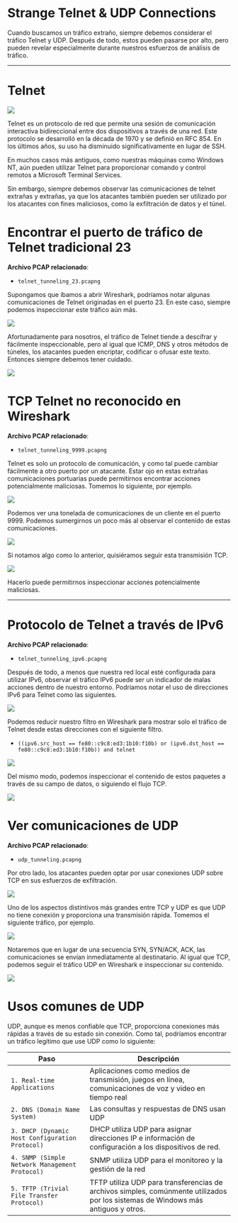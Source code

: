 # Strange Telnet & UDP Connections

Cuando buscamos un tráfico extraño, siempre debemos considerar el tráfico Telnet y UDP. Después de todo, estos pueden pasarse por alto, pero pueden revelar especialmente durante nuestros esfuerzos de análisis de tráfico.

---

# **Telnet**

![](https://academy.hackthebox.com/storage/modules/229/Internet.png)

Telnet es un protocolo de red que permite una sesión de comunicación interactiva bidireccional entre dos dispositivos a través de una red. Este protocolo se desarrolló en la década de 1970 y se definió en RFC 854. En los últimos años, su uso ha disminuido significativamente en lugar de SSH.

En muchos casos más antiguos, como nuestras máquinas como Windows NT, aún pueden utilizar Telnet para proporcionar comando y control remotos a Microsoft Terminal Services.

Sin embargo, siempre debemos observar las comunicaciones de telnet extrañas y extrañas, ya que los atacantes también pueden ser utilizado por los atacantes con fines maliciosos, como la exfiltración de datos y el túnel.

# **Encontrar el puerto de tráfico de Telnet tradicional 23**

**Archivo PCAP relacionado**:

- `telnet_tunneling_23.pcapng`

Supongamos que íbamos a abrir Wireshark, podríamos notar algunas comunicaciones de Telnet originadas en el puerto 23. En este caso, siempre podemos inspeccionar este tráfico aún más.

![](https://academy.hackthebox.com/storage/modules/229/1-telnet.png)

Afortunadamente para nosotros, el tráfico de Telnet tiende a descifrar y fácilmente inspeccionable, pero al igual que ICMP, DNS y otros métodos de túneles, los atacantes pueden encriptar, codificar o ofusar este texto. Entonces siempre debemos tener cuidado.

![](https://academy.hackthebox.com/storage/modules/229/2-telnet.png)

# **TCP Telnet no reconocido en Wireshark**

**Archivo PCAP relacionado**:

- `telnet_tunneling_9999.pcapng`

Telnet es solo un protocolo de comunicación, y como tal puede cambiar fácilmente a otro puerto por un atacante. Estar ojo en estas extrañas comunicaciones portuarias puede permitirnos encontrar acciones potencialmente maliciosas. Tomemos lo siguiente, por ejemplo.

![](https://academy.hackthebox.com/storage/modules/229/3-telnet.png)

Podemos ver una tonelada de comunicaciones de un cliente en el puerto 9999. Podemos sumergirnos un poco más al observar el contenido de estas comunicaciones.

![](https://academy.hackthebox.com/storage/modules/229/4-telnet.png)

Si notamos algo como lo anterior, quisiéramos seguir esta transmisión TCP.

![](https://academy.hackthebox.com/storage/modules/229/5-telnet.png)

Hacerlo puede permitirnos inspeccionar acciones potencialmente maliciosas.

---

# **Protocolo de Telnet a través de IPv6**

**Archivo PCAP relacionado**:

- `telnet_tunneling_ipv6.pcapng`

Después de todo, a menos que nuestra red local esté configurada para utilizar IPv6, observar el tráfico IPv6 puede ser un indicador de malas acciones dentro de nuestro entorno. Podríamos notar el uso de direcciones IPv6 para Telnet como las siguientes.

![](https://academy.hackthebox.com/storage/modules/229/6-telnet.png)

Podemos reducir nuestro filtro en Wireshark para mostrar solo el tráfico de Telnet desde estas direcciones con el siguiente filtro.

- `((ipv6.src_host == fe80::c9c8:ed3:1b10:f10b) or (ipv6.dst_host == fe80::c9c8:ed3:1b10:f10b)) and telnet`

![](https://academy.hackthebox.com/storage/modules/229/7-telnet.png)

Del mismo modo, podemos inspeccionar el contenido de estos paquetes a través de su campo de datos, o siguiendo el flujo TCP.

![](https://academy.hackthebox.com/storage/modules/229/8-telnet.png)

# **Ver comunicaciones de UDP**

**Archivo PCAP relacionado**:

- `udp_tunneling.pcapng`

Por otro lado, los atacantes pueden optar por usar conexiones UDP sobre TCP en sus esfuerzos de exfiltración.

![](https://academy.hackthebox.com/storage/modules/229/udp-tcp.jpg)

Uno de los aspectos distintivos más grandes entre TCP y UDP es que UDP no tiene conexión y proporciona una transmisión rápida. Tomemos el siguiente tráfico, por ejemplo.

![](https://academy.hackthebox.com/storage/modules/229/1-udp.png)

Notaremos que en lugar de una secuencia SYN, SYN/ACK, ACK, las comunicaciones se envían inmediatamente al destinatario. Al igual que TCP, podemos seguir el tráfico UDP en Wireshark e inspeccionar su contenido.

![](https://academy.hackthebox.com/storage/modules/229/2-udp.png)

# **Usos comunes de UDP**

UDP, aunque es menos confiable que TCP, proporciona conexiones más rápidas a través de su estado sin conexión. Como tal, podríamos encontrar un tráfico legítimo que use UDP como lo siguiente:

| **Paso** | **Descripción** |
| --- | --- |
| `1. Real-time Applications` | Aplicaciones como medios de transmisión, juegos en línea, comunicaciones de voz y video en tiempo real |
| `2. DNS (Domain Name System)` | Las consultas y respuestas de DNS usan UDP |
| `3. DHCP (Dynamic Host Configuration Protocol)` | DHCP utiliza UDP para asignar direcciones IP e información de configuración a los dispositivos de red. |
| `4. SNMP (Simple Network Management Protocol)` | SNMP utiliza UDP para el monitoreo y la gestión de la red |
| `5. TFTP (Trivial File Transfer Protocol)` | TFTP utiliza UDP para transferencias de archivos simples, comúnmente utilizados por los sistemas de Windows más antiguos y otros. |